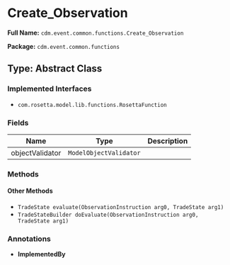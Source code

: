 # Create_Observation

**Full Name:** `cdm.event.common.functions.Create_Observation`

**Package:** `cdm.event.common.functions`

## Type: Abstract Class

### Implemented Interfaces

- `com.rosetta.model.lib.functions.RosettaFunction`

### Fields

| Name | Type | Description |
|------|------|-------------|
| objectValidator | `ModelObjectValidator` |  |

### Methods

#### Other Methods

- `TradeState evaluate(ObservationInstruction arg0, TradeState arg1)`
- `TradeStateBuilder doEvaluate(ObservationInstruction arg0, TradeState arg1)`

### Annotations

- **ImplementedBy**

